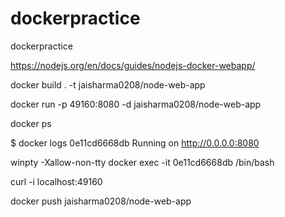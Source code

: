 # dockerpractice
dockerpractice

https://nodejs.org/en/docs/guides/nodejs-docker-webapp/

docker build . -t jaisharma0208/node-web-app

docker run -p 49160:8080 -d jaisharma0208/node-web-app

docker ps

$ docker logs 0e11cd6668db
Running on http://0.0.0.0:8080

winpty -Xallow-non-tty docker exec -it 0e11cd6668db /bin/bash


curl -i localhost:49160

docker push jaisharma0208/node-web-app
